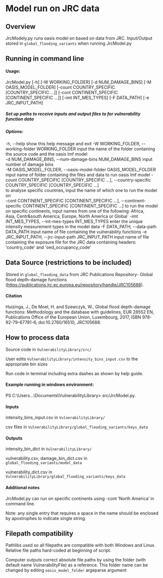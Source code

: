 # Model run on JRC data
## Overview
JrcModely.py runs oasis model on based on data from JRC.
Input/Output stored in `global_flooding_variants` when running JrcModel.py
## Running in command line 
#### Usage: 
JrcModel.py [-h] [-W WORKING_FOLDER] [-d NUM_DAMAGE_BINS] [-M OASIS_MODEL_FOLDER]
                   [-count COUNTRY_SPECIFIC [COUNTRY_SPECIFIC ...]]
                   [-cont CONTINENT_SPECIFIC [CONTINENT_SPECIFIC ...]] [-imt INT_MES_TYPES] [-F DATA_PATH]
                   [-e JRC_INPUT_PATH]
##### Set up paths to receive inputs and output files to for vulnerability function data
##### Options:
  -h, --help            show this help message and exit 
  -W WORKING_FOLDER, --working-folder WORKING_FOLDER
                        input the name of the folder containing the source code and the oasis lmf model                  
  -d NUM_DAMAGE_BINS, --num-damage-bins NUM_DAMAGE_BINS
                        input number of damage bins              
  -M OASIS_MODEL_FOLDER, --oasis-model-folder OASIS_MODEL_FOLDER
                        input name of folder containing the files and data to run oasis lmf model
  -count COUNTRY_SPECIFIC [COUNTRY_SPECIFIC ...], --country-specific COUNTRY_SPECIFIC [COUNTRY_SPECIFIC ...]       
                        to analyse specific countries, input the name of which one to run the model on       
  -cont CONTINENT_SPECIFIC [CONTINENT_SPECIFIC ...], --continent-specific CONTINENT_SPECIFIC [CONTINENT_SPECIFIC ...]
                        to run the model on specific continents, input names from one of the following: Africa,    
                        Asia, Centr&south America, Europe, North America or Global` 
  -imt INT_MES_TYPES, --int-mes-types INT_MES_TYPES
                        enter the unique intensity measurement types in the model data 
  -F DATA_PATH, --data-path DATA_PATH
                        input name of file containing the vulnerability functions
  -e JRC_INPUT_PATH, --jrc-input-path JRC_INPUT_PATH
                        input name of file containing the exposure file for the JRC data containing headers:       
                        'country_code' and 'oed_occupancy_code'
                        
## Data Source (restrictions to be included)
Stored in `global_flooding_data` from JRC Publications Repository- Global flood depth-damage functions (https://publications.jrc.ec.europa.eu/repository/handle/JRC105688).
#### Citation
Huizinga, J., De Moel, H. and Szewczyk, W., Global flood depth-damage functions: Methodology and the database with guidelines, EUR 28552 EN, Publications Office of the European Union, Luxembourg, 2017, ISBN 978-92-79-67781-6, doi:10.2760/16510, JRC105688.
## How to process data 
Source code in `VulnerabilityLibrary/src/`

User edits `VulnerabilityLibrary/intensity_bins_input.csv` to the appropriate bin sizes

Run code in terminal including extra dashes as shown by help guide.
#### Example running in windows environment:
PS C:\Users\...\Documents\VulnerabilityLibrary> src/JrcModel.py.
#### Inputs
intensity_bins_input.csv in `VulnerabilityLibrary/`

csv files in `VulnerabilityLibrary/global_flooding_variants/keys_data`
#### Outputs
intensity_bin_dict in `VulnerabilityLibrary/`

vulnerability.csv, damage_bin_dict.csv in `global_flooding_variants/model_data`

vulnerability_dict.csv in `VulnerabilityLibrary/global_flooding_variants/keys_data`
#### Additional notes
JrcModel.py can run on specific continents using -cont ‘North America’ in command line.

Note: any single entry that requires a space in the name should be enclosed by apostrophes to indicate single string.
## Filepath compatibility
Pathlibs used so all filepaths are compatible with both Windows and Linux.
Relative file paths hard-coded at beginning of script. 

Computer outputs correct absolute file paths by using the folder (with default name VulnerabilityFile) as a reference. This folder name can be changed by editing `oasis_model_folder` argeparse argument


